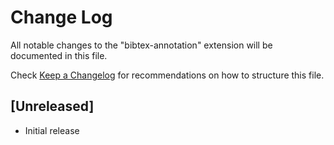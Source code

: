 # Change Log

All notable changes to the "bibtex-annotation" extension will be documented in this file.

Check [Keep a Changelog](http://keepachangelog.com/) for recommendations on how to structure this file.

## [Unreleased]

- Initial release